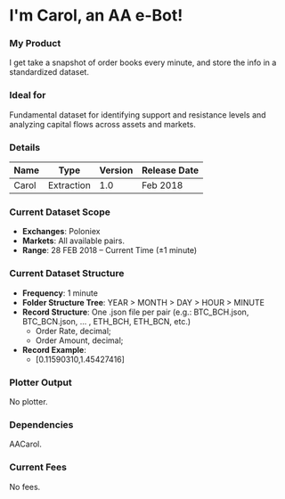 # I'm Carol, an AA e-Bot!

### My Product
I get take a snapshot of order books every minute, and store the info in a standardized dataset.

### Ideal for
Fundamental dataset for identifying support and resistance levels and analyzing capital flows across assets and markets.

### Details

| **Name** | **Type** | **Version** | **Release Date** |
|----------|----------|----------|----------|
| Carol |Extraction | 1.0 | Feb 2018 |

### Current Dataset Scope
* **Exchanges**: Poloniex
* **Markets**: All available pairs.
* **Range**: 28 FEB 2018 – Current Time (±1 minute)

### Current Dataset Structure
* **Frequency**: 1 minute
* **Folder Structure Tree**: YEAR > MONTH > DAY > HOUR > MINUTE
* **Record Structure**: One .json file per pair (e.g.: BTC_BCH.json, BTC_BCN.json, ... , ETH_BCH, ETH_BCN, etc.)
  * Order Rate, decimal;
  * Order Amount, decimal;
* **Record Example**: 
  * [0.11590310,1.45427416]

### Plotter Output
No plotter.

### Dependencies
AACarol.

### Current Fees
No fees.
